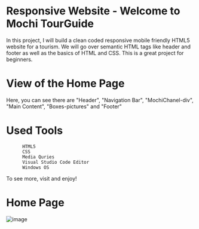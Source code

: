 # Responsive Website - Welcome to Mochi TourGuide

In this project, I will build a clean coded responsive mobile friendly HTML5 website for a tourism. We will go over semantic HTML tags like header and footer as well as the basics of HTML and CSS. This is a great project for beginners.

# View of the Home Page

Here, you can see there are "Header", "Navigation Bar", "MochiChanel-div", "Main Content", "Boxes-pictures" and "Footer"

# Used Tools
          HTML5
          CSS
          Media Quries
          Visual Studio Code Editor
          Windows OS
  
To see more, visit and enjoy!

# Home Page

![image](https://user-images.githubusercontent.com/52565814/65390405-59edc400-dd99-11e9-8e1f-5b6e7c90b7f7.png)

